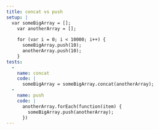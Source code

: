 ```yaml
---
title: concat vs push
setup: |
  var someBigArray = [];
    var anotherArray = [];
    
    for (var i = 0; i < 10000; i++) {
      someBigArray.push(10);
      anotherArray.push(10);
    }
tests:
  -
    name: concat
    code: |
      someBigArray = someBigArray.concat(anotherArray);
  -
    name: push
    code: |
      anotherArray.forEach(function(item) {
        someBigArray.push(anotherArray);
      })
---
```


